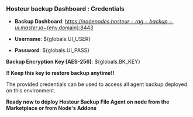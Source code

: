 ### Hosteur backup Dashboard : Credentials

* **Backup Dashboard**: [https://node${nodes.hosteur-rag-backup-ui.master.id}-${env.domain}:8443](https://node${nodes.hosteur-rag-backup-ui.master.id}-${env.domain}:8443/)

* **Username**: ${globals.UI_USER}

* **Password**: ${globals.UI_PASS}

**Backup Encryption Key (AES-256)**: ${globals.BK_KEY}

**!! Keep this key to restore backup anytime!!**

The provided credentials can be used to access all agent backup deployed on this environment.

**Ready now to déploy Hosteur Backup File Agent on node from the Marketplace or from Node's Addons**